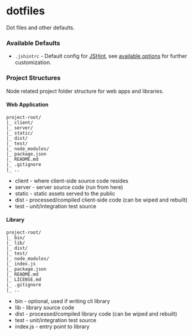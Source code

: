 dotfiles
========

Dot files and other defaults.

### Available Defaults

* `.jshintrc` - Default config for [JSHint][jshint], see [available options][jshint-options] for further customization.

### Project Structures

Node related project folder structure for web apps and libraries.

#### Web Application

```
project-root/
|_ client/
|_ server/
|_ static/
|_ dist/
|_ test/
|_ node_modules/
|_ package.json
|_ README.md
|_ .gitignore
|_ ..
```

* client - where client-side source code resides
* server - server source code (run from here)
* static - static assets served to the public
* dist - processed/compiled client-side code (can be wiped and rebuilt)
* test - unit/integration test source

#### Library

```
project-root/
|_ bin/
|_ lib/
|_ dist/
|_ test/
|_ node_modules/
|_ index.js
|_ package.json
|_ README.md
|_ LICENSE.md
|_ .gitignore
|_ ..
```

* bin - optional, used if writing cli library
* lib - library source code
* dist - processed/compiled library code (can be wiped and rebuilt)
* test - unit/integration test source
* index.js - entry point to library

[jshint]: http://www.jshint.com/
[jshint-options]: http://www.jshint.com/docs/options/
